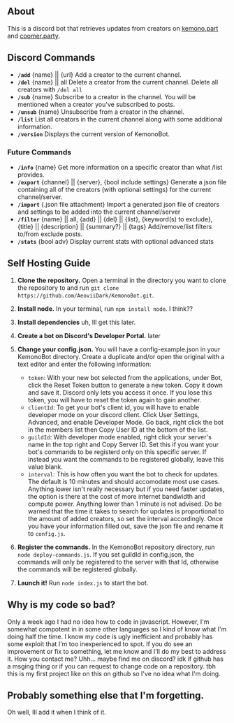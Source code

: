 ## About
This is a discord bot that retrieves updates from creators on [kemono.part](https://kemono.su) and [coomer.party](https://coomer.su). 

## Discord Commands
- **`/add`** {name} || {url}
      Add a creator to the current channel. 
- **`/del`** {name} || all
      Delete a creator from the current channel. Delete all creators with `/del all`
- **`/sub`** {name}
      Subscribe to a creator in the channel. You will be mentioned when a creator you've subscribed to posts.
- **`/unsub`** {name}
      Unsubscribe from a creator in the channel.
- **`/list`** 
      List all creators in the current channel along with some additional information.
- **`/version`**
      Displays the current version of KemonoBot.
### Future Commands
- **`/info`** {name}
      Get more information on a specific creator than what /list provides.
- **`/export`** {channel} || {server}, {bool include settings}
      Generate a json file containing all of the creators (with optional settings) for the current channel/server.
- **`/import`** {.json file attachment}
      Import a generated json file of creators and settings to be added into the current channel/server
- **`/filter`** {name} || all, {add} || {del} || {list}, {keyword(s) to exclude}, {title} || {description} || {summary?} || {tags}
      Add/remove/list filters to/from exclude posts.
- **`/stats`** {bool adv}
      Display current stats with optional advanced stats

## Self Hosting Guide
1. **Clone the repository.**
   Open a terminal in the directory you want to clone the repository to and run `git clone https://github.com/AeoviiDark/KemonoBot.git`.

2. **Install node.**
   In your terminal, run `npm install node`. I think??

3. **Install dependencies**
   uh, Ill get this later.

4. **Create a bot on Discord's Developer Portal.**
   later

5. **Change your config.json.**
   You will have a config-example.json in your KemonoBot directory. Create a duplicate and/or open the original with a text editor and enter the following information:
   - `token`: With your new bot selected from the applications, under Bot, click the Reset Token button to generate a new token. Copy it down and save it. Discord only lets you access it once. If you lose this token, you will have to reset the token again to gain another.
   - `clientId`: To get your bot's client id, you will have to enable developer mode on your discord client. Click User Settings, Advanced, and enable Developer Mode. Go back, right click the bot in the members list then Copy User ID at the bottom of the list. 
   - `guildId`:  With developer mode enabled, right click your server's name in the top right and Copy Server ID. Set this if you want your bot's commands to be registerd only on this specific server. If instead you want the commands to be registered globally, leave this value blank.
   - `interval`: This is how often you want the bot to check for updates. The default is 10 minutes and should accomodate most use cases. Anything lower isn't really necessary but if you need faster updates, the option is there at the cost of more internet bandwidth and compute power. Anything lower than 1 minute is not advised. Do be warned that the time it takes to search for updates is proportional to the amount of added creators, so set the interval accordingly. 
   Once you have your information filled out, save the json file and rename it to `config.js`.

6. **Register the commands.**
   In the KemonoBot repository directory, run `node deploy-commands.js`. If you set guildId in config.json, the commands will only be registered to the server with that Id, otherwise the commands will be registered globally.

7. **Launch it!**
   Run `node index.js` to start the bot.

## Why is my code so bad?
   Only a week ago I had no idea how to code in javascript. However, I'm somewhat compotent in in some other languages so I kind of know what I'm doing half the time. I know my code is ugly inefficient and probably has some exploit that I'm too inexperienced to spot. If you do see an improvement or fix to something, let me know and I'll do my best to address it. How you contact me? Uhh... maybe find me on discord? idk if github has a msging thing or if you can request to change code on a repository. tbh this is my first project like on this on github so I've no idea what I'm doing. 

## Probably something else that I'm forgetting.
   Oh well, Ill add it when I think of it.